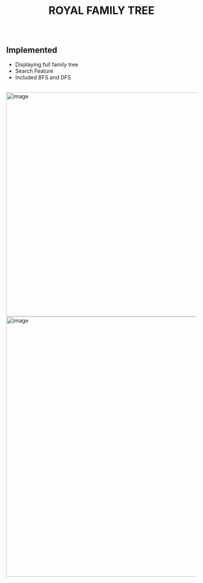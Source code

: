 
# <p align="center">ROYAL FAMILY TREE</p>

<br>

## Implemented 
- Displaying full family tree
- Search Feature
- Included BFS and DFS

<br>

<img width="1872" height="592" alt="image" src="https://github.com/user-attachments/assets/6fb79716-fcf0-4416-a4c7-efaf0de23cac" />

<br>

<img width="1827" height="687" alt="image" src="https://github.com/user-attachments/assets/0fd153b3-189a-47e4-acf6-297cd2cd6ce9" />

